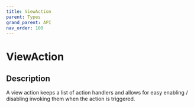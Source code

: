 ```yaml
---
title: ViewAction
parent: Types
grand_parent: API
nav_order: 100
---
```


# ViewAction

## Description

A view action keeps a list of action handlers and allows for easy enabling / disabling invoking them when the action is triggered.
